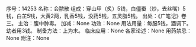 序号：14253
名称：会脓散
组成：穿山甲（炙）5钱，白僵蚕（炒，去丝嘴）5钱，白芷5钱，大黄2两，乳香5钱，没药5钱，五灵脂5钱。
出处：《广笔记》卷三。
主治：腹中肿毒。
加减：None
功效：None
用法用量：每服5钱，酒调下。幼者用3钱。
制备方法：上为末。
临床应用：None
各家论述：None
用药禁忌：None
附注：None
